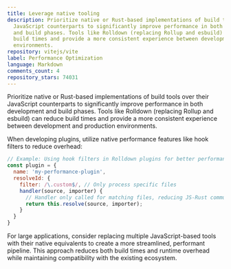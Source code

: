 ```yaml
---
title: Leverage native tooling
description: Prioritize native or Rust-based implementations of build tools over their
  JavaScript counterparts to significantly improve performance in both development
  and build phases. Tools like Rolldown (replacing Rollup and esbuild) can reduce
  build times and provide a more consistent experience between development and production
  environments.
repository: vitejs/vite
label: Performance Optimization
language: Markdown
comments_count: 4
repository_stars: 74031
---
```


Prioritize native or Rust-based implementations of build tools over their JavaScript counterparts to significantly improve performance in both development and build phases. Tools like Rolldown (replacing Rollup and esbuild) can reduce build times and provide a more consistent experience between development and production environments.

When developing plugins, utilize native performance features like hook filters to reduce overhead:

```js
// Example: Using hook filters in Rolldown plugins for better performance
const plugin = {
  name: 'my-performance-plugin',
  resolveId: {
    filter: /\.custom$/, // Only process specific files
    handler(source, importer) {
      // Handler only called for matching files, reducing JS-Rust communication overhead
      return this.resolve(source, importer);
    }
  }
}
```

For large applications, consider replacing multiple JavaScript-based tools with their native equivalents to create a more streamlined, performant pipeline. This approach reduces both build times and runtime overhead while maintaining compatibility with the existing ecosystem.